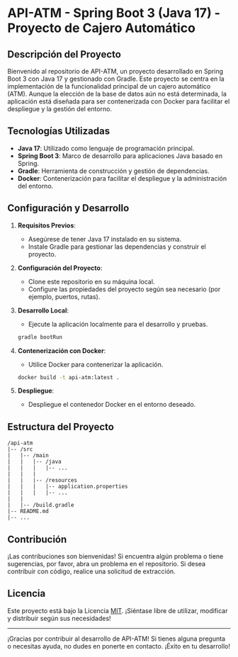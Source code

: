 # API-ATM - Spring Boot 3 (Java 17) - Proyecto de Cajero Automático

## Descripción del Proyecto

Bienvenido al repositorio de API-ATM, un proyecto desarrollado en Spring Boot 3 con Java 17 y gestionado con Gradle. Este proyecto se centra en la implementación de la funcionalidad principal de un cajero automático (ATM). Aunque la elección de la base de datos aún no está determinada, la aplicación está diseñada para ser contenerizada con Docker para facilitar el despliegue y la gestión del entorno.

## Tecnologías Utilizadas

- **Java 17**: Utilizado como lenguaje de programación principal.
- **Spring Boot 3**: Marco de desarrollo para aplicaciones Java basado en Spring.
- **Gradle**: Herramienta de construcción y gestión de dependencias.
- **Docker**: Contenerización para facilitar el despliegue y la administración del entorno.

## Configuración y Desarrollo

1. **Requisitos Previos**:
    - Asegúrese de tener Java 17 instalado en su sistema.
    - Instale Gradle para gestionar las dependencias y construir el proyecto.

2. **Configuración del Proyecto**:
    - Clone este repositorio en su máquina local.
    - Configure las propiedades del proyecto según sea necesario (por ejemplo, puertos, rutas).

3. **Desarrollo Local**:
    - Ejecute la aplicación localmente para el desarrollo y pruebas.
   ```bash
   gradle bootRun
   ```

4. **Contenerización con Docker**:
    - Utilice Docker para contenerizar la aplicación.
   ```bash
   docker build -t api-atm:latest .
   ```

5. **Despliegue**:
    - Despliegue el contenedor Docker en el entorno deseado.

## Estructura del Proyecto

```plaintext
/api-atm
|-- /src
|   |-- /main
|   |   |-- /java
|   |   |   |-- ...
|   |   |
|   |   |-- /resources
|   |   |   |-- application.properties
|   |   |   |-- ...
|   |
|   |-- /build.gradle
|-- README.md
|-- ...
```

## Contribución

¡Las contribuciones son bienvenidas! Si encuentra algún problema o tiene sugerencias, por favor, abra un problema en el repositorio. Si desea contribuir con código, realice una solicitud de extracción.

## Licencia

Este proyecto está bajo la Licencia [MIT](LICENSE). ¡Siéntase libre de utilizar, modificar y distribuir según sus necesidades!

---

¡Gracias por contribuir al desarrollo de API-ATM! Si tienes alguna pregunta o necesitas ayuda, no dudes en ponerte en contacto. ¡Éxito en tu desarrollo!